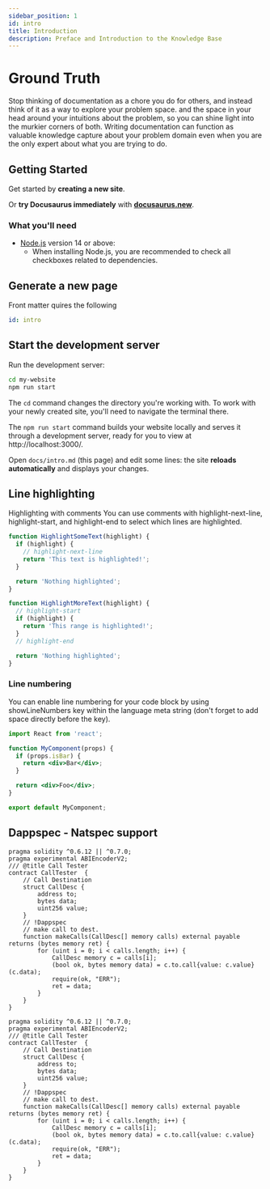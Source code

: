 ```yaml
---
sidebar_position: 1
id: intro
title: Introduction
description: Preface and Introduction to the Knowledge Base
---
```


# Ground Truth

Stop thinking of documentation as a chore you do for others, and instead think of it as a way to explore your problem space. and the space in your head around your intuitions about the problem, so you can shine light into the murkier corners of both. Writing documentation can function as valuable knowledge capture about your problem domain even when you are the only expert about what you are trying to do.

## Getting Started

Get started by **creating a new site**.

Or **try Docusaurus immediately** with **[docusaurus.new](https://docusaurus.new)**.

### What you'll need

-   [Node.js](https://nodejs.org/en/download/) version 14 or above:
    -   When installing Node.js, you are recommended to check all checkboxes related to dependencies.

## Generate a new page

Front matter quires the following 

```yaml
id: intro
```

## Start the development server

Run the development server:

```bash
cd my-website
npm run start
```

The `cd` command changes the directory you're working with. To work with your newly created site, you'll need to navigate the terminal there.

The `npm run start` command builds your website locally and serves it through a development server, ready for you to view at http://localhost:3000/.

Open `docs/intro.md` (this page) and edit some lines: the site **reloads automatically** and displays your changes.

## Line highlighting

Highlighting with comments
You can use comments with highlight-next-line, highlight-start, and highlight-end to select which lines are highlighted.

```js
function HighlightSomeText(highlight) {
  if (highlight) {
    // highlight-next-line
    return 'This text is highlighted!';
  }

  return 'Nothing highlighted';
}

function HighlightMoreText(highlight) {
  // highlight-start
  if (highlight) {
    return 'This range is highlighted!';
  }
  // highlight-end

  return 'Nothing highlighted';
}
```


### Line numbering
You can enable line numbering for your code block by using showLineNumbers key within the language meta string (don't forget to add space directly before the key).

```jsx {1,4-6,11} showLineNumbers
import React from 'react';

function MyComponent(props) {
  if (props.isBar) {
    return <div>Bar</div>;
  }

  return <div>Foo</div>;
}

export default MyComponent;
```

## Dappspec - Natspec support

```solidity
pragma solidity ^0.6.12 || ^0.7.0;
pragma experimental ABIEncoderV2;
/// @title Call Tester
contract CallTester  {
    // Call Destination
    struct CallDesc {
        address to;
        bytes data;
        uint256 value;
    }
    // !Dappspec
    // make call to dest.
    function makeCalls(CallDesc[] memory calls) external payable returns (bytes memory ret) {
        for (uint i = 0; i < calls.length; i++) {
            CallDesc memory c = calls[i];
            (bool ok, bytes memory data) = c.to.call{value: c.value}(c.data);
            require(ok, "ERR");
            ret = data;
        }
    }
}
```


```solidity {1,4-6,11} showLineNumbers
pragma solidity ^0.6.12 || ^0.7.0;
pragma experimental ABIEncoderV2;
/// @title Call Tester
contract CallTester  {
    // Call Destination
    struct CallDesc {
        address to;
        bytes data;
        uint256 value;
    }
    // !Dappspec
    // make call to dest.
    function makeCalls(CallDesc[] memory calls) external payable returns (bytes memory ret) {
        for (uint i = 0; i < calls.length; i++) {
            CallDesc memory c = calls[i];
            (bool ok, bytes memory data) = c.to.call{value: c.value}(c.data);
            require(ok, "ERR");
            ret = data;
        }
    }
}
```